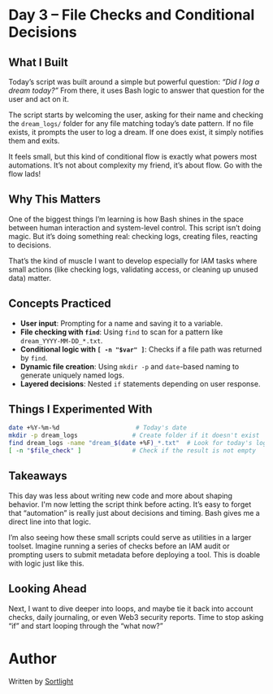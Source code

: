 # Day 3 – File Checks and Conditional Decisions

## What I Built

Today’s script was built around a simple but powerful question: *“Did I log a dream today?”* 
From there, it uses Bash logic to answer that question for the user and act on it.

The script starts by welcoming the user, asking for their name and checking the `dream_logs/` folder for any file matching today’s date pattern. If no file exists, it prompts the user to log a dream. If one does exist, it simply notifies them and exits.

It feels small, but this kind of conditional flow is exactly what powers most automations. It’s not about complexity my friend, it’s about flow. Go with the flow lads!

## Why This Matters

One of the biggest things I’m learning is how Bash shines in the space between human interaction and system-level control. This script isn’t doing magic. But it’s doing something real: checking logs, creating files, reacting to decisions.

That’s the kind of muscle I want to develop especially for IAM tasks where small actions (like checking logs, validating access, or cleaning up unused data) matter.

## Concepts Practiced

- **User input**: Prompting for a name and saving it to a variable.
- **File checking with `find`**: Using `find` to scan for a pattern like `dream_YYYY-MM-DD_*.txt`.
- **Conditional logic with `[ -n "$var" ]`**: Checks if a file path was returned by `find`.
- **Dynamic file creation**: Using `mkdir -p` and `date`-based naming to generate uniquely named logs.
- **Layered decisions**: Nested `if` statements depending on user response.

## Things I Experimented With

```bash
date +%Y-%m-%d                     # Today's date
mkdir -p dream_logs               # Create folder if it doesn't exist
find dream_logs -name "dream_$(date +%F)_*.txt"  # Look for today's log
[ -n "$file_check" ]              # Check if the result is not empty

```
## Takeaways

This day was less about writing new code and more about shaping behavior. I'm now letting the script think before acting. It’s easy to forget that “automation” is really just about decisions and timing. Bash gives me a direct line into that logic.

I’m also seeing how these small scripts could serve as utilities in a larger toolset. Imagine running a series of checks before an IAM audit or prompting users to submit metadata before deploying a tool. This is doable with logic just like this.

## Looking Ahead
Next, I want to dive deeper into loops, and maybe tie it back into account checks, daily journaling, or even Web3 security reports. Time to stop asking “if” and start looping through the “what now?”

# Author

Written by [Sortlight](github.com/sortlight)

